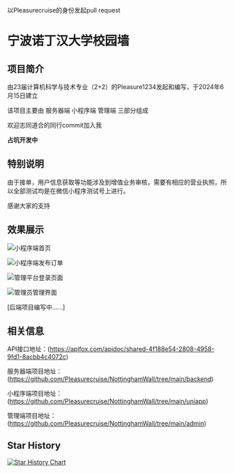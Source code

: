 以Pleasurecruise的身份发起pull request

# 宁波诺丁汉大学校园墙

## 项目简介

由23届计算机科学与技术专业（2+2）的Pleasure1234发起和编写，于2024年6月15日建立

该项目主要由 服务器端 小程序端 管理端 三部分组成

欢迎志同道合的同行commit加入我

**占坑开发中**

## 特别说明

由于接单，用户信息获取等功能涉及到增值业务审核，需要有相应的营业执照，所以全部测试均是在微信小程序测试号上进行。

感谢大家的支持

## 效果展示

![小程序端首页](https://github.com/user-attachments/assets/26226271-e5d5-41cd-86db-7693ec98581a)

![小程序端发布订单](https://github.com/user-attachments/assets/0603ce25-48a6-4672-92a8-5a7a51f0c320)

![管理平台登录页面](https://github.com/user-attachments/assets/5e093f4a-4490-43b6-89ad-54dd0eab8289)

![管理员管理界面](https://github.com/user-attachments/assets/13446b39-4e5f-4cb8-8718-7dbf7fadd7e3)

[后端项目编写中......]

## 相关信息

API接口地址：(https://apifox.com/apidoc/shared-4f188e54-2808-4958-9fd1-8acbb4c4072c)

服务器端项目地址：(https://github.com/Pleasurecruise/NottinghamWall/tree/main/backend)

小程序端项目地址：(https://github.com/Pleasurecruise/NottinghamWall/tree/main/uniapp)

管理端项目地址：(https://github.com/Pleasurecruise/NottinghamWall/tree/main/admin)

## Star History

[![Star History Chart](https://api.star-history.com/svg?repos=Pleasurecruise/NottinghamWall&type=Date)](https://star-history.com/#Pleasurecruise/NottinghamWall&Date)
